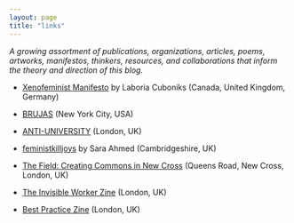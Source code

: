 ```yaml
---
layout: page
title: "links"
---
```


*A growing assortment of publications, organizations, articles, poems, artworks, manifestos, thinkers, resources, and collaborations that inform the theory and direction of this blog.*

* [Xenofeminist Manifesto](https://www.laboriacuboniks.net/) by Laboria Cuboniks (Canada, United Kingdom, Germany)

* [BRUJAS](http://blog.brujas.nyc/) (New York City, USA)

* [ANTI-UNIVERSITY](http://www.antiuniversity.org/ABOUT) (London, UK)

* [feministkilljoys](https://feministkilljoys.com/) by Sara Ahmed (Cambridgeshire, UK)

* [The Field: Creating Commons in New Cross](http://thefieldnx.com/) (Queens Road, New Cross, London, UK)

* [The Invisible Worker Zine](https://theinvisibleworker.wordpress.com/) (London, UK)

* [Best Practice Zine](https://bestpracticezine.bigcartel.com/) (London, UK)
